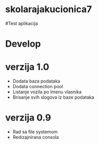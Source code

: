 # skolarajakucionica7
#Test aplikacija
# Develop


# verzija 1.0

- Dodata baza podataka
- Dodata connection pool
- Listanje vozila po Imenu vlasnika
- Brisanje svih slogova iz baze podataka


# verzija 0.9

- Rad sa file systemom
- Redizajnirana consola

